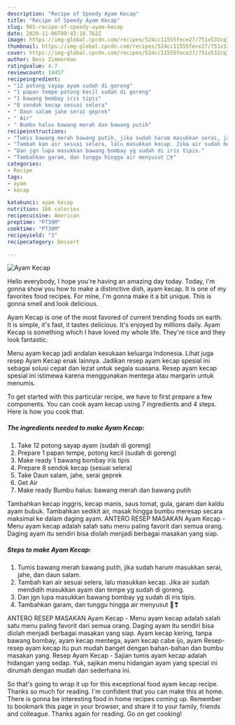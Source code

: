 ```yaml
---
description: "Recipe of Speedy Ayam Kecap"
title: "Recipe of Speedy Ayam Kecap"
slug: 965-recipe-of-speedy-ayam-kecap
date: 2020-11-06T09:42:18.762Z
image: https://img-global.cpcdn.com/recipes/524cc11555fece27/751x532cq70/ayam-kecap-foto-resep-utama.jpg
thumbnail: https://img-global.cpcdn.com/recipes/524cc11555fece27/751x532cq70/ayam-kecap-foto-resep-utama.jpg
cover: https://img-global.cpcdn.com/recipes/524cc11555fece27/751x532cq70/ayam-kecap-foto-resep-utama.jpg
author: Bess Zimmerman
ratingvalue: 4.7
reviewcount: 14457
recipeingredient:
- "12 potong sayap ayam sudah di goreng"
- "1 papan tempe potong kecil sudah di goreng"
- "1 bawang bombay iris tipis"
- "8 sendok kecap sesuai selera"
- " Daun salam jahe serai geprek"
- " Air"
- " Bumbu halus bawang merah dan bawang putih"
recipeinstructions:
- "Tumis bawang merah bawang putih, jika sudah harum masukkan serai, jahe, dan daun salam."
- "Tambah kan air sesuai selera, lalu masukkan kecap. Jika air sudah mendidih masukkan ayam dan tempe yg sudah di goreng."
- "Dan jgn lupa masukkan bawang bombay yg sudah di iris tipis."
- "Tambahkan garam, dan tunggu hingga air menyusut 🤗❣"
categories:
- Recipe
tags:
- ayam
- kecap

katakunci: ayam kecap 
nutrition: 166 calories
recipecuisine: American
preptime: "PT39M"
cooktime: "PT30M"
recipeyield: "3"
recipecategory: Dessert

---
```



![Ayam Kecap](https://img-global.cpcdn.com/recipes/524cc11555fece27/751x532cq70/ayam-kecap-foto-resep-utama.jpg)

Hello everybody, I hope you're having an amazing day today. Today, I'm gonna show you how to make a distinctive dish, ayam kecap. It is one of my favorites food recipes. For mine, I'm gonna make it a bit unique. This is gonna smell and look delicious.

Ayam Kecap is one of the most favored of current trending foods on earth. It is simple, it's fast, it tastes delicious. It's enjoyed by millions daily. Ayam Kecap is something which I have loved my whole life. They're nice and they look fantastic.

Menu ayam kecap jadi andalan kesukaan keluarga Indonesia. Lihat juga resep Ayam Kecap enak lainnya. Jadikan resep ayam kecap spesial ini sebagai solusi cepat dan lezat untuk segala suasana. Resep ayam kecap spesial ini istimewa karena menggunakan mentega atau margarin untuk menumis.


To get started with this particular recipe, we have to first prepare a few components. You can cook ayam kecap using 7 ingredients and 4 steps. Here is how you cook that.

<!--inarticleads1-->

##### The ingredients needed to make Ayam Kecap:

1. Take 12 potong sayap ayam (sudah di goreng)
1. Prepare 1 papan tempe, potong kecil (sudah di goreng)
1. Make ready 1 bawang bombay iris tipis
1. Prepare 8 sendok kecap (sesuai selera)
1. Take  Daun salam, jahe, serai geprek
1. Get  Air
1. Make ready  Bumbu halus: bawang merah dan bawang putih


Tambahkan kecap inggris, kecap manis, saus tomat, gula, garam dan kaldu ayam bubuk. Tambahkan sedikit air, masak hingga bumbu meresap secara maksimal ke dalam daging ayam. ANTERO RESEP MASAKAN Ayam Kecap - Menu ayam kecap adalah salah satu menu paling favorit dari semua orang. Daging ayam itu sendiri bisa diolah menjadi berbagai masakan yang siap. 

<!--inarticleads2-->

##### Steps to make Ayam Kecap:

1. Tumis bawang merah bawang putih, jika sudah harum masukkan serai, jahe, dan daun salam.
1. Tambah kan air sesuai selera, lalu masukkan kecap. Jika air sudah mendidih masukkan ayam dan tempe yg sudah di goreng.
1. Dan jgn lupa masukkan bawang bombay yg sudah di iris tipis.
1. Tambahkan garam, dan tunggu hingga air menyusut 🤗❣


ANTERO RESEP MASAKAN Ayam Kecap - Menu ayam kecap adalah salah satu menu paling favorit dari semua orang. Daging ayam itu sendiri bisa diolah menjadi berbagai masakan yang siap. Ayam kecap kering, tanpa bawang bombay, ayam kecap mentega, ayam kecap cabe ijo, ayam Resep-resep ayam kecap itu pun mudah banget dengan bahan-bahan dan bumbu masakan yang. Resep Ayam Kecap - Sajian tumis ayam kecap adalah hidangan yang sedap. Yuk, sajikan menu hidangan ayam yang special ini dirumah dengan mudah dan sederhana ini. 

So that's going to wrap it up for this exceptional food ayam kecap recipe. Thanks so much for reading. I'm confident that you can make this at home. There is gonna be interesting food in home recipes coming up. Remember to bookmark this page in your browser, and share it to your family, friends and colleague. Thanks again for reading. Go on get cooking!
